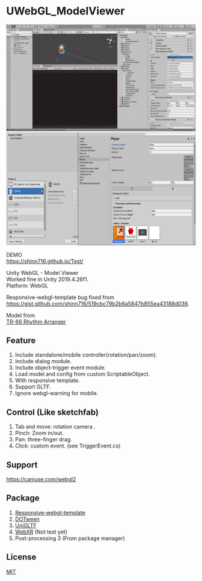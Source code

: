 # UWebGL_ModelViewer
![image info](./images/gif01.gif)  
<img src="./images/img01.png" width="650" height="300" />  

DEMO    
https://shinn716.github.io/Test/

Unity WebGL - Model Viewer  
Worked fine in Unity 2019.4.26f1.  
Platform: WebGL
  
Responsive-webgl-template bug fixed from  
https://gist.github.com/shinn716/519cbc79b2b6a5847b855ea43188d036.
  
Model from  
[TR-66 Rhythm Arranger](https://sketchfab.com/3d-models/tr-66-rhythm-arranger-b58a105480dc4785ad39a3155476f7ec)
    
## Feature
1. Include standalone/mobile controller(rotation/pan/zoom).
2. Include dialog module.
3. Include object-trigger event module.
4. Load model and config from custom ScriptableObject.
5. With responsive template.
6. Support GLTF.
7. Ignore webgl-warning for mobile.

## Control (Like sketchfab)  
1. Tab and move: rotation camera .
2. Pinch: Zoom in/out.
3. Pan: three-finger drag.  
4. Click: custom event. (see TriggerEvent.cs)
  
## Support  
https://caniuse.com/webgl2  
  
## Package  
1. [Responsive-webgl-template](https://assetstore.unity.com/packages/tools/gui/responsive-webgl-template-117308)
5. [DOTween](https://assetstore.unity.com/packages/tools/animation/dotween-hotween-v2-27676)
3. [UniGLTF](https://github.com/ousttrue/UniGLTF)
4. [WebXR](https://github.com/Rufus31415/Simple-WebXR-Unity) (Not test yet) 
5. Post-processing 3 (From package manager)

## License
[MIT](https://github.com/shinn716/UWebGL_ModelViewer/blob/main/LICENSE)
